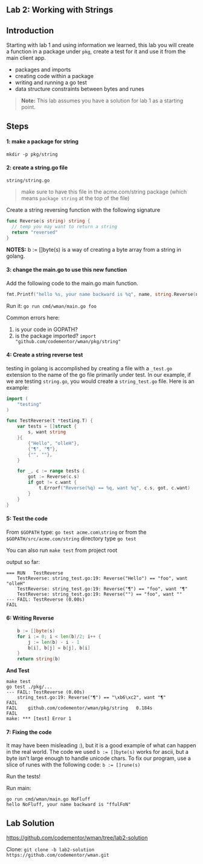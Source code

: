 ## Lab 2: Working with Strings

## Introduction

Starting with lab 1 and using information we learned, this lab you will create a function in a package under `pkg`, create a test for it and use it from the main client app.

* packages and imports
* creating code within a package
* writing and running a go test
* data structure constraints between bytes and runes

> **Note:** This lab assumes you have a solution for lab 1 as a starting point.

## Steps

#### 1: make a package for string

`mkdir -p pkg/string`

#### 2: create a string.go file

`string/string.go`

> make sure to have this file in the acme.com/string package (which means `package string` at the top of the file)

Create a string reversing function with the following signature
```go
func Reverse(s string) string {
  // temp you may want to return a string 
  return "reversed"
}
```

**NOTES:** 
	b := []byte(s) is a way of creating a byte array from a string in golang.

#### 3: change the main.go to use this new function

Add the following code to the main.go main function.

```go
fmt.Printf("hello %s, your name backward is %q", name, string.Reverse(name))
```

Run it: `go run cmd/wman/main.go foo`

Common errors here:
1. is your code in GOPATH?
2. is the package imported?  `import 	"github.com/codementor/wman/pkg/string"`


#### 4: Create a string reverse test

testing in golang is accomplished by creating a file with a `_test.go` extension to the name of the go file primarily under test.  In our example, if we are testing `string.go`, you would create a `string_test.go` file.  Here is an example:

```go
import (
	"testing"
)

func TestReverse(t *testing.T) {
	var tests = []struct {
		s, want string
	}{
		{"Hello", "olleH"},
		{"¶", "¶"},
		{"", ""},
	}

	for _, c := range tests {
		got := Reverse(c.s)
		if got != c.want {
			t.Errorf("Reverse(%q) == %q, want %q", c.s, got, c.want)
		}
	}
}
```

#### 5: Test the code

From `$GOPATH` type: `go test acme.com\string` or from the `$GOPATH/src/acme.com/string` directory type `go test`

You can also run `make test` from project root

output so far:
```shell
=== RUN   TestReverse
    TestReverse: string_test.go:19: Reverse("Hello") == "foo", want "olleH"
    TestReverse: string_test.go:19: Reverse("¶") == "foo", want "¶"
    TestReverse: string_test.go:19: Reverse("") == "foo", want ""
--- FAIL: TestReverse (0.00s)
FAIL
```

#### 6: Writing Reverse
```go
	b := []byte(s)
	for i := 0; i < len(b)/2; i++ {
		j := len(b) - i - 1
		b[i], b[j] = b[j], b[i]
	}
	return string(b)
```

**And Test**
```shell
make test
go test ./pkg/... 
--- FAIL: TestReverse (0.00s)
    string_test.go:19: Reverse("¶") == "\xb6\xc2", want "¶"
FAIL
FAIL	github.com/codementor/wman/pkg/string	0.184s
FAIL
make: *** [test] Error 1
```

#### 7: Fixing the code

It may have been misleading :), but it is a good example of what can happen in the real world.  The code we used `b := []byte(s)` works for ascii, but a byte isn't large enough to handle unicode chars.  To fix our program, use a slice of runes with the following code: `b := []rune(s)`

Run the tests!

Run main:

```
go run cmd/wman/main.go NoFluff
hello NoFluff, your name backward is "ffulFoN"
```

## Lab Solution

https://github.com/codementor/wman/tree/lab2-solution

Clone:  `git clone -b lab2-solution https://github.com/codementor/wman.git`